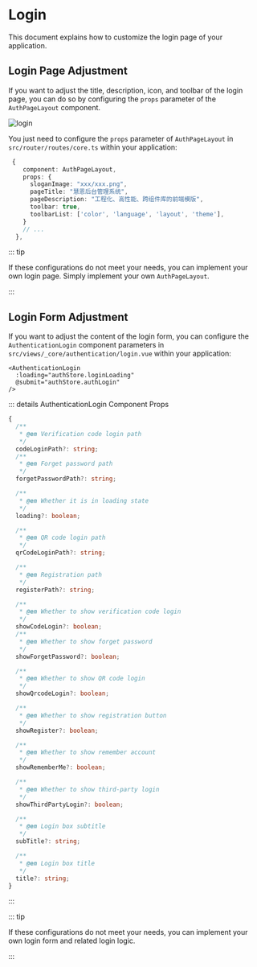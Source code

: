 # Login

This document explains how to customize the login page of your application.

## Login Page Adjustment

If you want to adjust the title, description, icon, and toolbar of the login page, you can do so by configuring the `props` parameter of the `AuthPageLayout` component.

![login](/guide/login.png)

You just need to configure the `props` parameter of `AuthPageLayout` in `src/router/routes/core.ts` within your application:

```ts {4-8}
 {
    component: AuthPageLayout,
    props: {
      sloganImage: "xxx/xxx.png",
      pageTitle: "慧恩后台管理系统",
      pageDescription: "工程化、高性能、跨组件库的前端模版",
      toolbar: true,
      toolbarList: ['color', 'language', 'layout', 'theme'],
    }
    // ...
  },
```

::: tip

If these configurations do not meet your needs, you can implement your own login page. Simply implement your own `AuthPageLayout`.

:::

## Login Form Adjustment

If you want to adjust the content of the login form, you can configure the `AuthenticationLogin` component parameters in `src/views/_core/authentication/login.vue` within your application:

```vue
<AuthenticationLogin
  :loading="authStore.loginLoading"
  @submit="authStore.authLogin"
/>
```

::: details AuthenticationLogin Component Props

```ts
{
  /**
   * @en Verification code login path
   */
  codeLoginPath?: string;
  /**
   * @en Forget password path
   */
  forgetPasswordPath?: string;

  /**
   * @en Whether it is in loading state
   */
  loading?: boolean;

  /**
   * @en QR code login path
   */
  qrCodeLoginPath?: string;

  /**
   * @en Registration path
   */
  registerPath?: string;

  /**
   * @en Whether to show verification code login
   */
  showCodeLogin?: boolean;
  /**
   * @en Whether to show forget password
   */
  showForgetPassword?: boolean;

  /**
   * @en Whether to show QR code login
   */
  showQrcodeLogin?: boolean;

  /**
   * @en Whether to show registration button
   */
  showRegister?: boolean;

  /**
   * @en Whether to show remember account
   */
  showRememberMe?: boolean;

  /**
   * @en Whether to show third-party login
   */
  showThirdPartyLogin?: boolean;

  /**
   * @en Login box subtitle
   */
  subTitle?: string;

  /**
   * @en Login box title
   */
  title?: string;
}
```

:::

::: tip

If these configurations do not meet your needs, you can implement your own login form and related login logic.

:::
